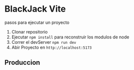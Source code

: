 # BlackJack Vite

pasos para ejecutar un proyecto
1. Clonar repositorio
2. Ejecutar ```npm install``` para  reconstruir los modulos de node
3. Correr el devServer ```npm run dev```
4. Abir Proyecto  en ```http://localhost:5173```

## Produccion 
